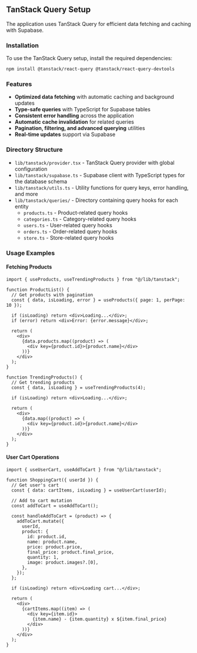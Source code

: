 ## TanStack Query Setup

The application uses TanStack Query for efficient data fetching and caching with Supabase.

### Installation

To use the TanStack Query setup, install the required dependencies:

```bash
npm install @tanstack/react-query @tanstack/react-query-devtools
```

### Features

- **Optimized data fetching** with automatic caching and background updates
- **Type-safe queries** with TypeScript for Supabase tables
- **Consistent error handling** across the application
- **Automatic cache invalidation** for related queries
- **Pagination, filtering, and advanced querying** utilities
- **Real-time updates** support via Supabase

### Directory Structure

- `lib/tanstack/provider.tsx` - TanStack Query provider with global configuration
- `lib/tanstack/supabase.ts` - Supabase client with TypeScript types for the database schema
- `lib/tanstack/utils.ts` - Utility functions for query keys, error handling, and more
- `lib/tanstack/queries/` - Directory containing query hooks for each entity
  - `products.ts` - Product-related query hooks
  - `categories.ts` - Category-related query hooks
  - `users.ts` - User-related query hooks
  - `orders.ts` - Order-related query hooks
  - `store.ts` - Store-related query hooks

### Usage Examples

#### Fetching Products

```tsx
import { useProducts, useTrendingProducts } from "@/lib/tanstack";

function ProductList() {
  // Get products with pagination
  const { data, isLoading, error } = useProducts({ page: 1, perPage: 10 });

  if (isLoading) return <div>Loading...</div>;
  if (error) return <div>Error: {error.message}</div>;

  return (
    <div>
      {data.products.map((product) => (
        <div key={product.id}>{product.name}</div>
      ))}
    </div>
  );
}

function TrendingProducts() {
  // Get trending products
  const { data, isLoading } = useTrendingProducts(4);

  if (isLoading) return <div>Loading...</div>;

  return (
    <div>
      {data.map((product) => (
        <div key={product.id}>{product.name}</div>
      ))}
    </div>
  );
}
```

#### User Cart Operations

```tsx
import { useUserCart, useAddToCart } from "@/lib/tanstack";

function ShoppingCart({ userId }) {
  // Get user's cart
  const { data: cartItems, isLoading } = useUserCart(userId);

  // Add to cart mutation
  const addToCart = useAddToCart();

  const handleAddToCart = (product) => {
    addToCart.mutate({
      userId,
      product: {
        id: product.id,
        name: product.name,
        price: product.price,
        final_price: product.final_price,
        quantity: 1,
        image: product.images?.[0],
      },
    });
  };

  if (isLoading) return <div>Loading cart...</div>;

  return (
    <div>
      {cartItems.map((item) => (
        <div key={item.id}>
          {item.name} - {item.quantity} x ${item.final_price}
        </div>
      ))}
    </div>
  );
}
```
